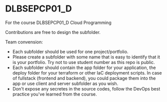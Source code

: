 # DLBSEPCP01_D
For the course DLBSEPCP01_D Cloud Programming

Contributions are free to design the subfolder. 

Team convension: 
- Each subfolder should be used for one project/portfolio.
- Please create a subfolder with some name that is easy to identify that it is your portfolio. Try not to use student number as this repo is public.
- Each subfolder should contain the app folder for your application, the deploy folder for your terraform or other IaC deployment scripts. In case of fullstack (frontend and backend), you could package them into the app or use client and server subfolder as you wish.
- Don't expose any secretes in the source codes, follow the DevOps best practice you've learned from the course.
